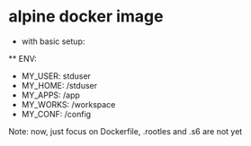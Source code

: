 # alpine docker image

* with basic setup:

** ENV:
    
  - MY_USER: stduser
  - MY_HOME: /stduser
  - MY_APPS: /app 
  - MY_WORKS: /workspace 
  - MY_CONF: /config
  

Note: now, just focus on Dockerfile, .rootles and .s6 are not yet
